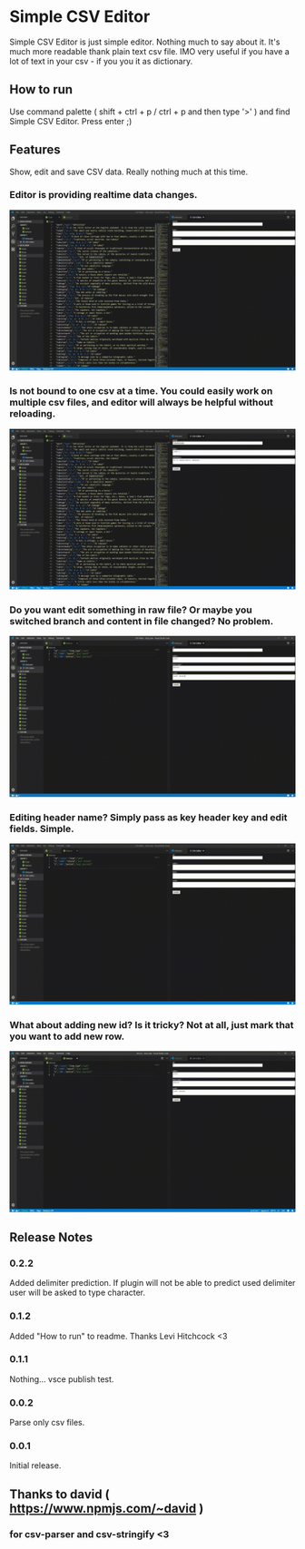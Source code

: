 # Simple CSV Editor

Simple CSV Editor is just simple editor. Nothing much to say about it. It's much more readable thank plain text csv file. IMO very useful if you have a lot of text in your csv - if you you it as dictionary.

## How to run

Use command palette ( shift + ctrl + p / ctrl + p and then type '>' ) and find Simple CSV Editor. Press enter ;)

## Features

Show, edit and save CSV data. Really nothing much at this time.

### Editor is providing realtime data changes.
![realtime_changes](https://raw.githubusercontent.com/Estivoo/csv-editor/master/gifs/realtime_view.gif "")

### Is not bound to one csv at a time. You could easily work on multiple csv files, and editor will always be helpful without reloading.
![realtime_switch](https://raw.githubusercontent.com/Estivoo/csv-editor/master/gifs/realtime_formupdate.gif "")

### Do you want edit something in raw file? Or maybe you switched branch and content in file changed? No problem.
![realtime_changes](https://raw.githubusercontent.com/Estivoo/csv-editor/master/gifs/fs_watch.gif "")

### Editing header name? Simply pass as key header key and edit fields. Simple.
![realtime_changes](https://raw.githubusercontent.com/Estivoo/csv-editor/master/gifs/header_change.gif "")

### What about adding new id? Is it tricky? Not at all, just mark that you want to add new row.
![realtime_changes](https://raw.githubusercontent.com/Estivoo/csv-editor/master/gifs/add_new.gif "")

## Release Notes

### 0.2.2

Added delimiter prediction. If plugin will not be able to predict used delimiter user will be asked to type character.

### 0.1.2

Added "How to run" to readme. Thanks Levi Hitchcock <3

### 0.1.1

Nothing... vsce publish test.

### 0.0.2

Parse only csv files.

### 0.0.1

Initial release.

## Thanks to david ( https://www.npmjs.com/~david )

###  for csv-parser and csv-stringify <3

